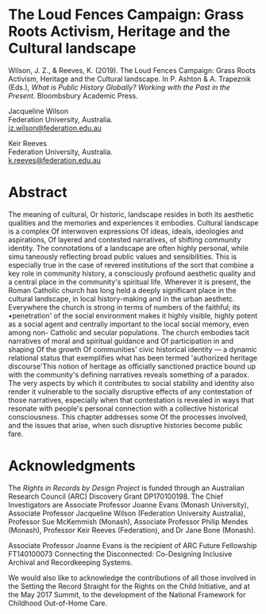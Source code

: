 # The Loud Fences Campaign: Grass Roots Activism, Heritage and the Cultural landscape

Wilson, J. Z., & Reeves, K. (2019). The Loud Fences Campaign: Grass Roots Activism, Heritage and the Cultural landscape. In P. Ashton & A. Trapeznik (Eds.), _What is Public History Globally? Working with the Past in the Present_. Bloombsbury Academic Press.

Jacqueline Wilson \
Federation University, Australia. \
jz.wilson@federation.edu.au 

Keir Reeves \
Federation University, Australia. \
k.reeves@federation.edu.au 

# Abstract 

The meaning of cultural, Or historic, landscape resides in both its aesthetic qualities and the memories and experiences it embodies. Cultural landscape is a complex Of interwoven expressions Of ideas, ideals, ideologies and aspirations, Of layered and contested narratives, of shifting community identity. The connotations of a landscape are often highly personal, while simu taneously reflecting broad public values and sensibilities. This is especially true in the case of revered institutions of the sort that combine a key role in community history, a consciously profound aesthetic quality and a central place in the community's spiritual life. Wherever it is present, the Roman Catholic church has long held a deeply significant place in the cultural landscape, in local history-making and in the urban aesthetc. Everywhere the church is strong in terms of numbers of the faithful; its •penetration' of the social environment makes it highly visible, highly potent as a social agent and centrally important to the local social memory, even among non- Catholic and secular populations. The church embodies tacit narratives of moral and spiritual guidance and Of participation in and shaping Of the growth Of communities' civic historical identity — a dynamic relational status that exemplifies what has been termed 'authorized heritage discourse'This notion of heritage as officially sanctioned practice bound up with the community's defining narratives reveals something of a paradox. The very aspects by which it contributes to social stability and identity also render it vulnerable to the socially disruptive effects of any contestation of those narratives, especially when that contestation is revealed in ways that resonate with people's personal connection with a collective historical consciousness. This chapter addresses some Of the processes involved, and the issues that arise, when such disruptive histories become public fare.

# Acknowledgments

The _Rights in Records by Design Project_ is funded through an Australian Research Council (ARC) Discovery Grant DP170100198. The Chief Investigators are Associate Professor Joanne Evans (Monash University), Associate Professor Jacqueline Wilson (Federation University Australia), Professor Sue McKemmish (Monash), Associate Professor Philip Mendes (Monash), Professor Keir Reeves (Federation), and Dr Jane Bone (Monash). 

Associate Professor Joanne Evans is the recipient of ARC Future Fellowship FT140100073 Connecting the Disconnected: Co-Designing Inclusive Archival and Recordkeeping Systems. 

We would also like to acknowledge the contributions of all those involved in the Setting the Record Straight for the Rights on the Child Initiative, and at the May 2017 Summit, to the development of the National Framework for Childhood Out-of-Home Care.
